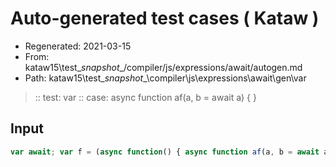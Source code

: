 # Auto-generated test cases ( Kataw )
- Regenerated: 2021-03-15
- From: kataw15\test\__snapshot__/compiler/js/expressions/await/autogen.md
- Path: kataw15\test\__snapshot__\compiler\js\expressions\await\gen\var
> :: test: var
> :: case: async function af(a, b = await a) { }
## Input

`````js
var await; var f = (async function() { async function af(a, b = await a) { } });
`````
